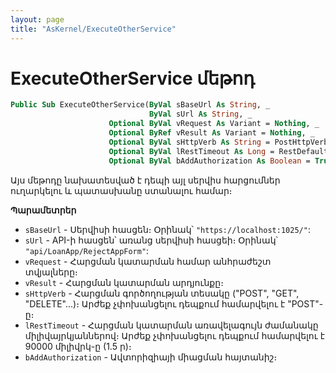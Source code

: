 ```yaml
---
layout: page
title: "AsKernel/ExecuteOtherService"
---
```


# ExecuteOtherService մեթոդ

```vb
Public Sub ExecuteOtherService(ByVal sBaseUrl As String, _
                               ByVal sUrl As String, _
                      Optional ByVal vRequest As Variant = Nothing, _
                      Optional ByRef vResult As Variant = Nothing, _
                      Optional ByVal sHttpVerb As String = PostHttpVerb, _
                      Optional ByVal lRestTimeout As Long = RestDefaultTimeout, _
                      Optional ByVal bAddAuthorization As Boolean = True)
```

Այս մեթոդը նախատեսված է դեպի այլ սերվիս հարցումներ ուղարկելու և պատասխանը ստանալու համար։

**Պարամետրեր**

* `sBaseUrl` - Սերվիսի հասցեն։ Օրինակ՝ `"https://localhost:1025/"`:
* `sUrl` - API-ի հասցեն՝ առանց սերվիսի հասցեի։ Օրինակ՝ `"api/LoanApp/RejectAppForm"`:
* `vRequest` - Հարցման կատարման համար անհրաժեշտ տվյալները։
* `vResult` - Հարցման կատարման արդյունքը։
* `sHttpVerb` - Հարցման գործողության տեսակը ("POST", "GET", "DELETE"...)։ Արժեք չփոխանցելու դեպքում համարվելու է "POST"-ը։
* `lRestTimeout` - Հարցման կատարման առավելագույն ժամանակը միլիվայրկյաններով։ Արժեք չփոխանցելու դեպքում համարվելու է 90000 միլիվրկ-ը (1.5 ր)։
* `bAddAuthorization` - Ավտորիզիայի միացման հայտանիշ։